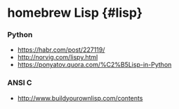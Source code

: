 # homebrew Lisp {#lisp}

### Python

* https://habr.com/post/227119/
* http://norvig.com/lispy.html
* https://ponyatov.quora.com/%C2%B5Lisp-in-Python

### ANSI C

* http://www.buildyourownlisp.com/contents
